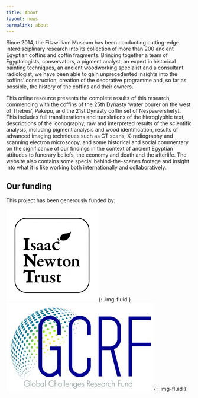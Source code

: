 ```yaml
---
title: About
layout: news
permalink: about
---
```

Since 2014, the Fitzwilliam Museum has been conducting cutting-edge interdisciplinary research into its collection of more than 200
ancient Egyptian coffins and coffin fragments. Bringing together a team of Egyptologists, conservators, a pigment analyst, an expert in
historical painting techniques, an ancient woodworking specialist and a consultant radiologist, we have been able to gain unprecedented
insights into the coffins’ construction, creation of the decorative programme and, so far as possible, the history of the coffins and
their owners.

This online resource presents the complete results of this research, commencing with the coffins of the 25th Dynasty ‘water pourer on
the west of Thebes’, Pakepu, and the 21st Dynasty coffin set of Nespawershefyt. This includes full transliterations and translations of
the hieroglyphic text, descriptions of the iconography, raw and interpreted results of the scientific analysis, including pigment analysis and wood identification, results of advanced imaging techniques such as CT scans, X-radiography and scanning electron microscopy, and some historical and social commentary on the significance of our findings in the context of ancient Egyptian attitudes to funerary beliefs, the economy and death and the afterlife. The website also contains some special behind-the-scenes footage and insight into what it is like working both internationally and collaboratively.

## Our funding

This project has been generously funded by:

![Isaac Newton Trust](/images/logos/INTwordapple.png){: .img-fluid }
![GCRF](/images/logos/gcrf.jpeg){: .img-fluid }
